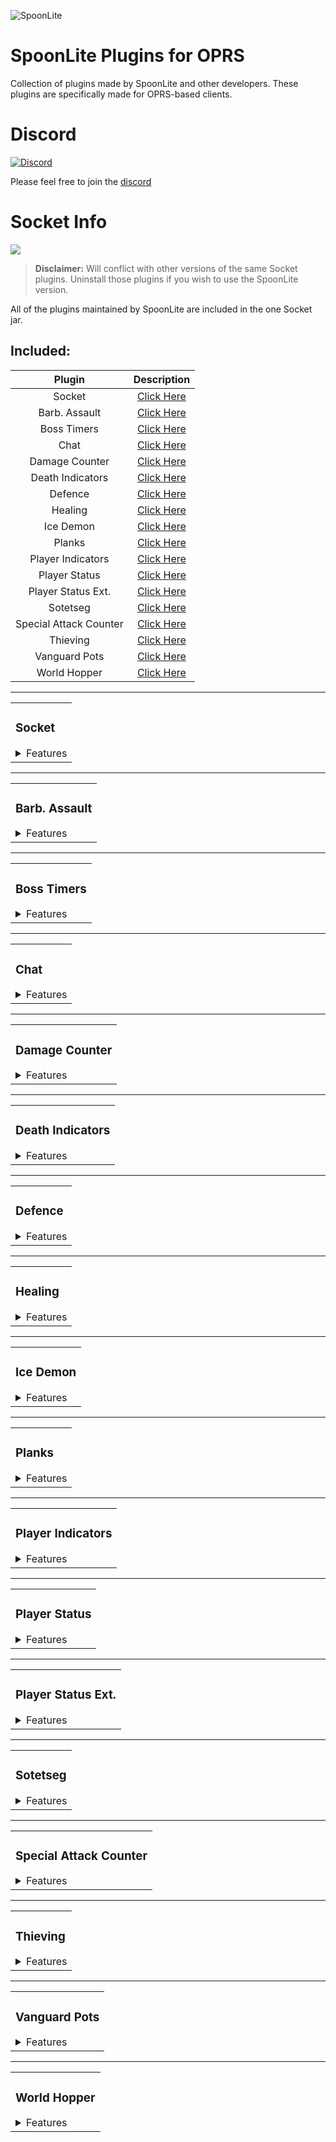 ![SpoonLite](https://raw.githubusercontent.com/SpoonLite/spoon-plugins/main/SpoonLiteDisc.png)
# SpoonLite Plugins for OPRS
Collection of plugins made by SpoonLite and other developers. These plugins are specifically made for OPRS-based clients.
# Discord 
[![Discord](https://img.shields.io/discord/603461130257432592.svg)](https://discord.gg/mZvA6My)

Please feel free to join the [discord](https://discord.gg/mZvA6My)
# Socket Info
<img src="https://img.shields.io/badge/version-1.1.6-blueviolet">

> **Disclaimer:** Will conflict with other versions of the same Socket plugins. Uninstall those plugins if you wish to use the SpoonLite version.

All of the plugins maintained by SpoonLite are included in the one Socket jar.

## Included:
| Plugin                 | Description                           |
|:----------------------:|:-------------------------------------:|
| Socket                 | [Click Here](#socket)                 |
| Barb. Assault          | [Click Here](#barb-assault)           |
| Boss Timers            | [Click Here](#boss-timers)            |
| Chat                   | [Click Here](#chat)                   |
| Damage Counter         | [Click Here](#damage-counter)         |
| Death Indicators       | [Click Here](#death-indicators)       |
| Defence                | [Click Here](#defence)                |
| Healing                | [Click Here](#healing)                |
| Ice Demon              | [Click Here](#ice-emon)               |
| Planks                 | [Click Here](#planks)                 |
| Player Indicators      | [Click Here](#player-indicators)      |
| Player Status          | [Click Here](#player-status)          |
| Player Status Ext.     | [Click Here](#player-status-ext)      |
| Sotetseg               | [Click Here](#sotetseg)               |
| Special Attack Counter | [Click Here](#special-attack-counter) |
| Thieving               | [Click Here](#thieving)               |
| Vanguard Pots          | [Click Here](#vanguard-pots)          |
| World Hopper           | [Click Here](#world-hopper)           |

---
<table>
<tr>
<td>
    
### Socket
<details>
    <summary>Features</summary>
    
```
- 3 Server Address Options - American [Yuri], Aus [McNeill], Custom
- Option to disable join/leave chat messages
- Show connection infobox [Green if connected, red if disconnected]
```
</details>

</td>
</tr>
</table>    
    
---
<table>
<tr>
<td>

### Barb. Assault
<details>
    <summary>Features</summary>
    
```
- Infobox that displays your current role's style
- Highlights correct eggs to pick up
- Removes clickbox on the wrong style eggs
- Left click call on the horn
- Highlights the correct attack style to use in the weapon tab
- Highlights the correct item specific to your role
- Hide HP overlay
- Highlight role-specific NPCs
- Remove use food on any NPC except healers
- Vending machine highlight based off your role
- Cannon clickbox highlight
- Disco Queen
- Messages
```
    
</details>

</td>
</tr>
</table>   

---
<table>
<tr>
<td>

### Boss Timers
<details>
    <summary>Features</summary>
    
```
- Shows respawn timers in multiple worlds
- Option to show the respawn timer if anyone in socket sees the boss die
```
    
</details>

</td>
</tr>
</table>   

---
<table>
<tr>
<td>

### Chat
<details>
    <summary>Features</summary>
    
```
- Sends chat messages across socket [For all you people frequently finding yourselves muted]
- Option to set an icon next to your name in socket chat messages
- Option to show the time and date
- Option to show socket chat messages as overhead text [additional option to exempt the local player]
- Option to set a custom message at the beginning of each socket message. Example: [Socket Chat] would show before each message
- Option to send socket chat messages using a fake name 
```
    
</details>

</td>
</tr>
</table>  

---
<table>
<tr>
<td>

### Damage Counter
<details>
    <summary>Features</summary>
    
```
- Tracks the damage of everybody in socket
- Clears boss damage on kill for either any boss death, only your world, or any world
- Message that outputs your damage, personal damage percent, and total damage
- Option to track only boss damage
- Option to show total damage in the overlay
- Option to highlight both yourself and other players in the overlay that tracks all players' damages
- Option to change the background style and color of the damage overlay
- Show difference overlay [Simple overlay that shows the difference in damage between the boostee that you set and you - negative means you are above them]
- Snipe warning and at risk of sniping warning to recolor the damage in show difference overlay
- Option to set your account as the main account [Makes the show difference overlay text white]
```
    
</details>

</td>
</tr>
</table>  

---
<table>
<tr>
<td>

### Death Indicators
<details>
    <summary>Features</summary>
    
```
- Hides and/or highlights Nylos that are predicted to die by someone in the same socket
```
    
</details>

</td>
</tr>
</table>  

---
<table>
<tr>
<td>

### Defence
<details>
    <summary>Features</summary>
    
```
- Infobox that displays the calculated amount of defence a boss has
- Low defence threshold [Changes the text color of the infobox when beneath that defence level]
- Infobox that displays when vulnerability successfully lands
- Option to highlight NPCs that someone has successfully landed vulnerability on
- Corp chally helper [Red = don't chally, Green = chally]
- Properly tracks defence reduction for special cases [corp and bloat walking/down]
```
    
</details>

</td>
</tr>
</table>  

---
<table>
<tr>
<td>

### Healing
<details>
    <summary>Features</summary>
    
```
- Option to show the amount of HP of everyone in socket on the respective players
- Option to highlight players in socket with a hull or outline
- Can set colors and HP amounts for high, middle and low HP thresholds
- HP thresholds determine text and highlight color for each player
- Option to display the HP on all players or specific players
- Option to show each players' HP amount when they are right clicked
- Option to show each players' name next to their HP amount in the overlay
- Option to only show HP/highlight players above a specific HP threshold
- Set highest priority allows the overlays to appear over widgets [turn off and on plugin again for it to work]
- Heal other MES [Lowest HP player in a stack can be left clicked when the heal other spell is selected] 
```
    
</details>

</td>
</tr>
</table>  

---
<table>
<tr>
<td>

### Ice Demon
<details>
    <summary>Features</summary>
    
```
- Sends how many kindling each player in socket has cut
- Option for CM preppers/scavers to see the overlay when at scavengers
- Estimate the kindling needed based on the scale of the raid
- Ice demon spawn ticks
- Ice demon HP [before thawing]
- Option to highlight unlit braziers
- Dump message
```
    
</details>

</td>
</tr>
</table>  

---
<table>
<tr>
<td>

### Planks
<details>
    <summary>Features</summary>
    
```
- Highlights the tile where someone in socket receives a planks drop [displays their name]
- Split timer and message so you can flame them if they are slow to build the chest
```
    
</details>

</td>
</tr>
</table>  

---
<table>
<tr>
<td>

### Player Indicators
<details>
    <summary>Features</summary>
    
```
- Highlights the names of players in Socket
- Option to show socket players in the minimap
- Takes higher priority than player indicators
```
    
</details>

</td>
</tr>
</table>  

---
<table>
<tr>
<td>

### Player Status
<details>
    <summary>Features</summary>
    
```
- Shows multiple timers for players in socket [Venge, stamina, overload, prayer enhance, imbued heart, divine potions]
- Show vengeance active can display the venge icon on only players in socket or all players that are venged
- Option to show the team's health, prayer, run energy, and special
- Whitelist to only display information about specific players
- Option to show players that can use energy transfer [All or specific]
- Spec threshold [displays special icon and amount on players beneath this threshold]
```
    
</details>

</td>
</tr>
</table>  

---
<table>
<tr>
<td>

### Player Status Ext.
<details>
    <summary>Features</summary>
    
```
- Super toxic plugin
- Displays teammates who have attacked with the wrong style, under a specific level, and/or without prayer
- Works in cox, tob, both raids, or everywhere
```
    
</details>

</td>
</tr>
</table>  

---
<table>
<tr>
<td>

### Sotetseg
<details>
    <summary>Features</summary>
    
```
- Shows the solved maze tiles of players chosen in socket
- Option to show test tiles to configure the tiles how you prefer
- Option to show the local player's true tile when the maze is active
- Invisible ball warning [infobox and target highlight]
- Option to flash the screen when you are chosen
- Remove flash bang [white screen]
- Show the predicted fastest maze solving tiles
- Instance timer for the maze to skip the last tile
- Custom chosen text
```
    
</details>

</td>
</tr>
</table>  

---
<table>
<tr>
<td>

### Special Attack Counter
<details>
    <summary>Features</summary>
    
```
- Tracks the amount of special attacks landed by players in socket
- Shows Zaros crossbow spec damage only in ToB
```
    
</details>

</td>
</tr>
</table>

---
<table>
<tr>
<td>

### Thieving
<details>
    <summary>Features</summary>
    
```
- De0's grub counter but works with socket
- Shows exact grub amounts for players in socket and predicts the amount for players out of socket
- Potential bat chest highlight
- Chest success rate message
- Option to display the grub amount overlay at prep
- Bats message
- Message that tells players when to dump
- Option to display the minimum amount of grubs needed based off the scale of the raid
```
    
</details>

</td>
</tr>
</table>  

---
<table>
<tr>
<td>

### Vanguard Pots
<details>
    <summary>Features</summary>
    
```
- Sends a message to everyone in socket saying who got overloads from vanguards
- Option to show a panel in prep and vanguards of how many overloads were dropped
```
    
</details>

</td>
</tr>
</table>  

---
<table>
<tr>
<td>

### World Hopper
<details>
    <summary>Features</summary>
    
```
- Same features as RuneLite's world hopper
- Can set a custom world list to hop to [this list is sent to everyone in socket when someone changes the list]
- Queue hopping if you tried to hop during combat
- Option to not allow hopping until the selected hoppers switch worlds first
```
    
</details>

</td>
</tr>
</table>  
